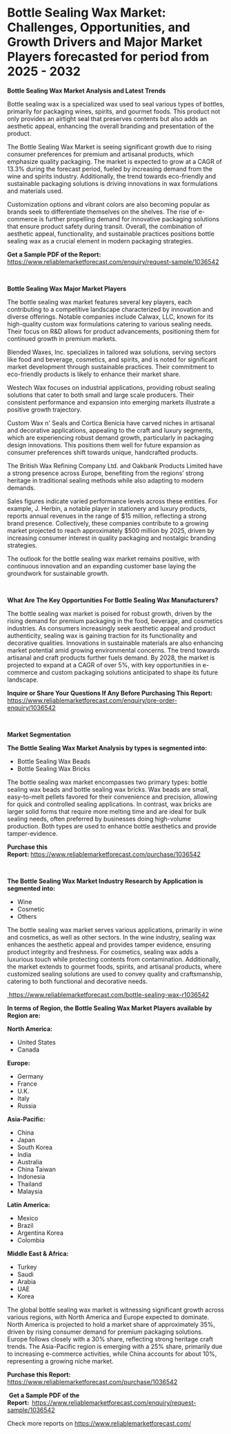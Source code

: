 <p><h1>Bottle Sealing Wax Market: Challenges, Opportunities, and Growth Drivers and Major Market Players forecasted for period from 2025 - 2032</h1></p><p><strong>Bottle Sealing Wax Market Analysis and Latest Trends</strong></p>
<p><p>Bottle sealing wax is a specialized wax used to seal various types of bottles, primarily for packaging wines, spirits, and gourmet foods. This product not only provides an airtight seal that preserves contents but also adds an aesthetic appeal, enhancing the overall branding and presentation of the product. </p><p>The Bottle Sealing Wax Market is seeing significant growth due to rising consumer preferences for premium and artisanal products, which emphasize quality packaging. The market is expected to grow at a CAGR of 13.3% during the forecast period, fueled by increasing demand from the wine and spirits industry. Additionally, the trend towards eco-friendly and sustainable packaging solutions is driving innovations in wax formulations and materials used. </p><p>Customization options and vibrant colors are also becoming popular as brands seek to differentiate themselves on the shelves. The rise of e-commerce is further propelling demand for innovative packaging solutions that ensure product safety during transit. Overall, the combination of aesthetic appeal, functionality, and sustainable practices positions bottle sealing wax as a crucial element in modern packaging strategies.</p></p>
<p><strong>Get a Sample PDF of the Report:&nbsp;</strong> <a href="https://www.reliablemarketforecast.com/enquiry/request-sample/1036542?utm_campaign=2226&utm_medium=2&utm_source=Github&utm_content=ia&utm_term=30012025&utm_id=bottle-sealing-wax">https://www.reliablemarketforecast.com/enquiry/request-sample/1036542</a></p>
<p>&nbsp;</p>
<p><strong>Bottle Sealing Wax Major Market Players</strong></p>
<p><p>The bottle sealing wax market features several key players, each contributing to a competitive landscape characterized by innovation and diverse offerings. Notable companies include Calwax, LLC, known for its high-quality custom wax formulations catering to various sealing needs. Their focus on R&D allows for product advancements, positioning them for continued growth in premium markets.</p><p>Blended Waxes, Inc. specializes in tailored wax solutions, serving sectors like food and beverage, cosmetics, and spirits, and is noted for significant market development through sustainable practices. Their commitment to eco-friendly products is likely to enhance their market share.</p><p>Westech Wax focuses on industrial applications, providing robust sealing solutions that cater to both small and large scale producers. Their consistent performance and expansion into emerging markets illustrate a positive growth trajectory.</p><p>Custom Wax n' Seals and Cortica Benicia have carved niches in artisanal and decorative applications, appealing to the craft and luxury segments, which are experiencing robust demand growth, particularly in packaging design innovations. This positions them well for future expansion as consumer preferences shift towards unique, handcrafted products.</p><p>The British Wax Refining Company Ltd. and Oakbank Products Limited have a strong presence across Europe, benefiting from the regions’ strong heritage in traditional sealing methods while also adapting to modern demands.</p><p>Sales figures indicate varied performance levels across these entities. For example, J. Herbin, a notable player in stationery and luxury products, reports annual revenues in the range of $15 million, reflecting a strong brand presence. Collectively, these companies contribute to a growing market projected to reach approximately $500 million by 2025, driven by increasing consumer interest in quality packaging and nostalgic branding strategies.</p><p>The outlook for the bottle sealing wax market remains positive, with continuous innovation and an expanding customer base laying the groundwork for sustainable growth.</p></p>
<p>&nbsp;</p>
<p><strong>What Are The Key Opportunities For Bottle Sealing Wax Manufacturers?</strong></p>
<p><p>The bottle sealing wax market is poised for robust growth, driven by the rising demand for premium packaging in the food, beverage, and cosmetics industries. As consumers increasingly seek aesthetic appeal and product authenticity, sealing wax is gaining traction for its functionality and decorative qualities. Innovations in sustainable materials are also enhancing market potential amid growing environmental concerns. The trend towards artisanal and craft products further fuels demand. By 2028, the market is projected to expand at a CAGR of over 5%, with key opportunities in e-commerce and custom packaging solutions anticipated to shape its future landscape.</p></p>
<p><strong>Inquire or Share Your Questions If Any Before Purchasing This Report:</strong> <a href="https://www.reliablemarketforecast.com/enquiry/pre-order-enquiry/1036542?utm_campaign=2226&utm_medium=2&utm_source=Github&utm_content=ia&utm_term=30012025&utm_id=bottle-sealing-wax">https://www.reliablemarketforecast.com/enquiry/pre-order-enquiry/1036542</a></p>
<p>&nbsp;</p>
<p><strong>Market Segmentation</strong></p>
<p><strong>The Bottle Sealing Wax Market Analysis by types is segmented into:</strong></p>
<p><ul><li>Bottle Sealing Wax Beads</li><li>Bottle Sealing Wax Bricks</li></ul></p>
<p><p>The bottle sealing wax market encompasses two primary types: bottle sealing wax beads and bottle sealing wax bricks. Wax beads are small, easy-to-melt pellets favored for their convenience and precision, allowing for quick and controlled sealing applications. In contrast, wax bricks are larger solid forms that require more melting time and are ideal for bulk sealing needs, often preferred by businesses doing high-volume production. Both types are used to enhance bottle aesthetics and provide tamper-evidence.</p></p>
<p><strong>Purchase this Report:&nbsp;</strong><a href="https://www.reliablemarketforecast.com/purchase/1036542?utm_campaign=2226&utm_medium=2&utm_source=Github&utm_content=ia&utm_term=30012025&utm_id=bottle-sealing-wax">https://www.reliablemarketforecast.com/purchase/1036542</a></p>
<p>&nbsp;</p>
<p><strong>The Bottle Sealing Wax Market Industry Research by Application is segmented into:</strong></p>
<p><ul><li>Wine</li><li>Cosmetic</li><li>Others</li></ul></p>
<p><p>The bottle sealing wax market serves various applications, primarily in wine and cosmetics, as well as other sectors. In the wine industry, sealing wax enhances the aesthetic appeal and provides tamper evidence, ensuring product integrity and freshness. For cosmetics, sealing wax adds a luxurious touch while protecting contents from contamination. Additionally, the market extends to gourmet foods, spirits, and artisanal products, where customized sealing solutions are used to convey quality and craftsmanship, catering to both functional and decorative needs.</p></p>
<p><a href="https://www.reliablemarketforecast.com/bottle-sealing-wax-r1036542?utm_campaign=2226&utm_medium=2&utm_source=Github&utm_content=ia&utm_term=30012025&utm_id=bottle-sealing-wax">&nbsp;https://www.reliablemarketforecast.com/bottle-sealing-wax-r1036542</a></p>
<p><strong>In terms of Region, the Bottle Sealing Wax Market Players available by Region are:</strong></p>
<p>
    <p> <strong> North America: </strong>
        <ul>
            <li>United States</li>
            <li>Canada</li>
        </ul>
        </p> 
    <p> <strong> Europe: </strong>
        <ul>
            <li>Germany</li>
            <li>France</li>
            <li>U.K.</li>
            <li>Italy</li>
            <li>Russia</li>
        </ul>
        </p> 
    <p> <strong> Asia-Pacific: </strong>
        <ul>
            <li>China</li>
            <li>Japan</li>
            <li>South Korea</li>
            <li>India</li>
            <li>Australia</li>
            <li>China Taiwan</li>
            <li>Indonesia</li>
            <li>Thailand</li>
            <li>Malaysia</li>
        </ul>
        </p> 
    <p> <strong> Latin America: </strong>
        <ul>
            <li>Mexico</li>
            <li>Brazil</li>
            <li>Argentina Korea</li>
            <li>Colombia</li>
        </ul>
        </p> 
    <p> <strong> Middle East & Africa: </strong>
        <ul>
            <li>Turkey</li>
            <li>Saudi</li>
            <li>Arabia</li>
            <li>UAE</li>
            <li>Korea</li>
        </ul>
    </p>
    </p>
<p><p>The global bottle sealing wax market is witnessing significant growth across various regions, with North America and Europe expected to dominate. North America is projected to hold a market share of approximately 35%, driven by rising consumer demand for premium packaging solutions. Europe follows closely with a 30% share, reflecting strong heritage craft trends. The Asia-Pacific region is emerging with a 25% share, primarily due to increasing e-commerce activities, while China accounts for about 10%, representing a growing niche market.</p></p>
<p><strong>Purchase this Report: </strong><a href="https://www.reliablemarketforecast.com/purchase/1036542?utm_campaign=2226&utm_medium=2&utm_source=Github&utm_content=ia&utm_term=30012025&utm_id=bottle-sealing-wax">https://www.reliablemarketforecast.com/purchase/1036542</a></p>
<p>&nbsp;<strong>Get a Sample PDF of the Report:&nbsp;&nbsp;</strong><a href="https://www.reliablemarketforecast.com/enquiry/request-sample/1036542?utm_campaign=2226&utm_medium=2&utm_source=Github&utm_content=ia&utm_term=30012025&utm_id=bottle-sealing-wax">https://www.reliablemarketforecast.com/enquiry/request-sample/1036542</a></p>
<p><strong></strong></p>
<p>Check more reports on <a href="https://www.reliablemarketforecast.com/?utm_campaign=2226&utm_medium=2&utm_source=Github&utm_content=ia&utm_term=30012025&utm_id=bottle-sealing-wax">https://www.reliablemarketforecast.com/</a></p>